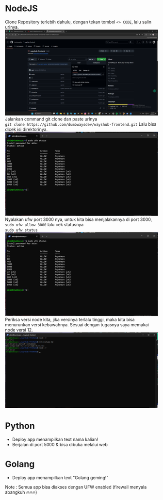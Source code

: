 # NodeJS  
Clone Repository terlebih dahulu, dengan tekan tombol `<> CODE`, lalu salin urlnya.  
![Repo](scr/Foto-1-0.png)
Jalankan command git clone dan paste urlnya  
`git clone https://github.com/dumbwaysdev/wayshub-frontend.git`
Lalu bisa dicek isi direktorinya.  
![Repo](scr/Foto-1-2.png)  
Nyalakan ufw port 3000 nya, untuk kita bisa menjalakannya di port 3000,  
`sudo ufw allow 3000` lalu cek statusnya  
`sudo ufw status`  
![Repo](scr/Foto-1-2.png)  
Periksa versi node kita, jika versinya terlalu tinggi, maka kita bisa menurunkan versi kebawahnya.
Sesuai dengan tugasnya saya memakai node versi 12.
![Repo](scr/Foto-1-3.png)




# Python  
- Deploy app menampilkan text nama kalian!  
- Berjalan di port 5000 & bisa dibuka melalui web
  
# Golang
- Deploy app menampilkan text "Golang geming!"  

Note : Semua app bisa diakses dengan UFW enabled (firewall menyala abangkuh 🔥🔥🔥)

